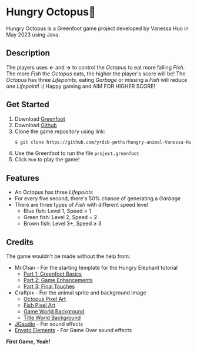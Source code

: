 # Hungry Octopus🐙
Hungry Octopus is a Greenfoot game project developed by Vanessa Huo in May 2023 using Java. 

## Description 
The players uses **&#8592;** and **&#8594;** to control the *Octopus* to eat more falling *Fish*. The more *Fish* the *Octopus* eats, the higher the player's score will be! The *Octopus* has three *Lifepoints*, eating *Garbage* or missing a *Fish* will reduce one *Lifepoint*! :( Happy gaming and AIM FOR HIGHER SCORE!

## Get Started 
1. Download [Greenfoot](https://www.greenfoot.org/download)
2. Download [Github](https://desktop.github.com/)
3. Clone the game repository using link: 
    ```sh
    $ git clone https://github.com/yrdsb-peths/hungry-animal-Vanessa-Huo.git
    ```
4. Use the Greenfoot to run the file `project.greenfoot`
5. Click `Run` to play the game!

## Features
- An Octopus has three *Lifepoints*
- For every five second, there's 50% chance of generating a *Garbage*
- There are three types of *Fish* with different speed level
  - Blue fish: Level 1, Speed = 1
  - Green fish: Level 2, Speed = 2
  - Brown fish: Level 3+, Speed &#8805; 3

## Credits
The game wouldn't be made without the help from: 
- Mr.Chan - For the starting template for the Hungry Elephant tutorial
  - [Part 1: Greenfoot Basics](https://youtu.be/zxaa3X0MihI)
  - [Part 2: Game Enhancements](https://youtu.be/TwID9i0Ey6o)
  - [Part 3: Final Touches](https://youtu.be/GT-eFwa4Abc)
- Craftpix - For the animal sprite and background image
  - [Octopus Pixel Art](https://craftpix.net/freebies/octopus-jellyfish-shark-and-turtle-free-sprite-pixel-art/?num=1&count=3&sq=octopus&pos=0)
  - [Fish Pixel Art](https://craftpix.net/freebies/free-fishing-game-assets-pixel-art-pack/?num=2&count=27&sq=fish&pos=2)
  - [Game World Background](https://craftpix.net/freebies/free-underwater-world-parallax-game-backgrounds/?num=1&count=16&sq=underwater&pos=1)
  - [Title World Background](https://craftpix.net/freebies/free-nature-backgrounds-pixel-art/)
- [JGaudio](https://www.pond5.com/sound-effects/item/37669917-arcade-game-mission-failed-12-quest-game-over-level-down) - For sound effects 
- [Envato Elements](https://elements.envato.com/game-over-a-UC3CKCR) - For Game Over sound effects


**First Game, Yeah!**
